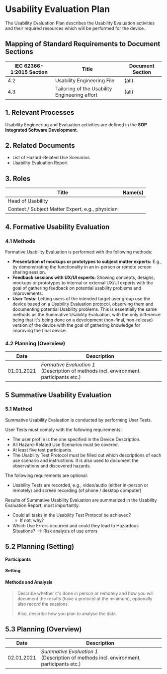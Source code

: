# Usability Evaluation Plan

The Usability Evaluation Plan describes the Usability Evaluation activities and their required resources which
will be performed for the device.

## Mapping of Standard Requirements to Document Sections

| IEC 62366-1:2015 Section | Title                                         | Document Section |
|--------------------------|-----------------------------------------------|------------------|
| 4.2                      | Usability Engineering File                    | (all)            |
| 4.3                      | Tailoring of the Usability Engineering effort | (all)            |

## 1. Relevant Processes

Usability Engineering and Evaluation activities are defined in the **SOP Integrated Software Development**.

## 2. Related Documents

 * List of Hazard-Related Use Scenarios
 * Usability Evaluation Report

## 3. Roles

| Title                                           | Name(s) |
|-------------------------------------------------|---------|
| Head of Usability                               |         |
| Context / Subject Matter Expert, e.g., physician |         |

## 4. Formative Usability Evaluation

### 4.1 Methods

Formative Usability Evaluation is performed with the following methods:

 * **Presentation of mockups or prototypes to subject matter experts:** E.g., by demonstrating the
   functionality in an in-person or remote screen sharing session.
 * **Feedback sessions with UX/UI experts:** Showing concepts, designs, mockups or prototypes to internal or
   external UX/UI experts with the goal of gathering feedback on potential usability problems and
   improvements.
 * **User Tests:** Letting users of the intended target user group use the device based on a Usability
   Evaluation protocol, observing them and documenting potential Usability problems. This is essentially the
   same methods as the Summative Usability Evaluation, with the only difference being that it's being done on a
   development (non-final, non-release) version of the device with the goal of gathering knowledge for
   improving the final device.

### 4.2 Planning (Overview)

| Date       | Description                                                                               |
|------------|-------------------------------------------------------------------------------------------|
| 01.01.2021 | *Formative Evaluation 1*<br>(Description of methods incl. environment, participants etc.) |

## 5 Summative Usability Evaluation

### 5.1 Method

Summative Usability Evaluation is conducted by performing User Tests.

User Tests must comply with the following requirements:

 * The user profile is the one specified in the Device Description.
 * All Hazard-Related Use Scenarios must be covered.
 * At least five test participants.
 * The Usability Test Protocol must be filled out which descriptions of each use scenario and
   instructions. It is also used to document the observations and discovered hazards.

The following requirements are optional:

 * Usability Tests are recorded, e.g., video/audio (either in-person or remotely) and screen recording (of
   phone / desktop computer)

Results of Summative Usability Evaluation are summarized in the Usability Evaluation Report, most importantly:

 * Could all tasks in the Usability Test Protocol be achieved?
   * If not, why?
 * Which Use Errors occurred and could they lead to Hazardous Situations? --> Risk analysis of use errors

## 5.2 Planning (Setting)

#### Participants

#### Setting

#### Methods and Analysis

> Describe whether it's done in person or remotely and how you will document the results (have a protocol at
> the minimum), optionally also record the sessions.
>
> Also, describe how you plan to analyse the data.

## 5.3 Planning (Overview)

| Date       | Description                                                                               |
|------------|-------------------------------------------------------------------------------------------|
| 02.01.2021 | *Summative Evaluation 1*<br>(Description of methods incl. environment, participants etc.) |
